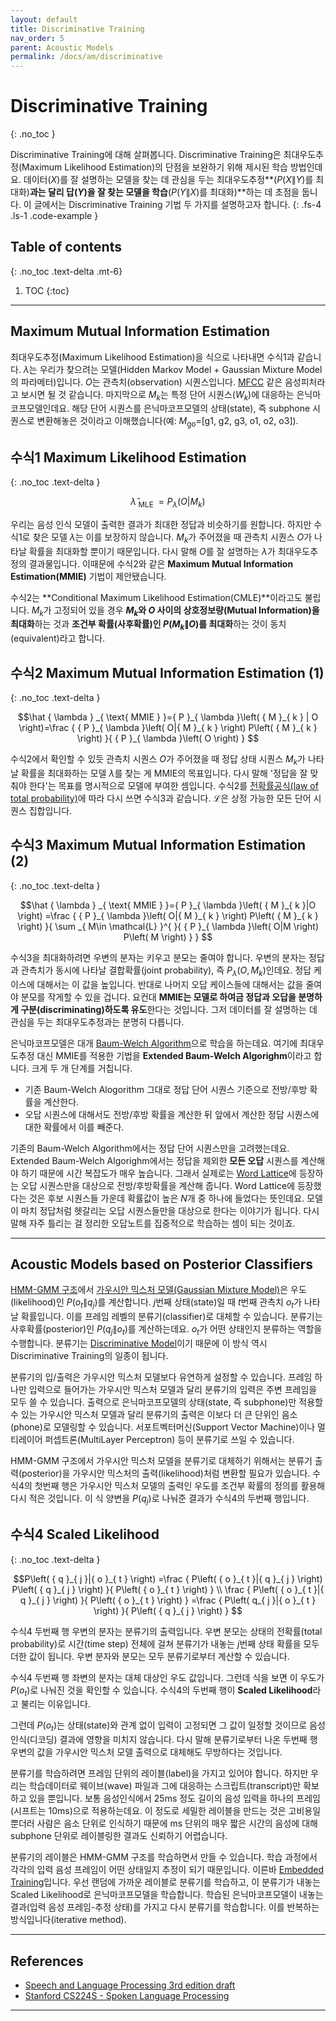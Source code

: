 ```yaml
---
layout: default
title: Discriminative Training
nav_order: 5
parent: Acoustic Models
permalink: /docs/am/discriminative
---
```


# Discriminative Training
{: .no_toc }

Discriminative Training에 대해 살펴봅니다. Discriminative Training은 최대우도추정(Maximum Likelihood Estimation)의 단점을 보완하기 위해 제시된 학습 방법인데요. 데이터($X$)를 잘 설명하는 모델을 찾는 데 관심을 두는 최대우도추정**($P(X\|Y)$를 최대화)**과는 달리 답($Y$)을 잘 찾는 모델을 학습**($P(Y\|X)$를 최대화)**하는 데 초점을 둡니다. 이 글에서는 Discriminative Training 기법 두 가지를 설명하고자 합니다.
{: .fs-4 .ls-1 .code-example }


## Table of contents
{: .no_toc .text-delta .mt-6}

1. TOC
{:toc}


---

## Maximum Mutual Information Estimation

최대우도추정(Maximum Likelihood Estimation)을 식으로 나타내면 수식1과 같습니다. $\lambda$는 우리가 찾으려는 모델(Hidden Markov Model + Gaussian Mixture Model의 파라메터)입니다. $O$는 관측치(observation) 시퀀스입니다. [MFCC](https://ratsgo.github.io/speechbook/docs/fe/mfcc) 같은 음성피처라고 보시면 될 것 같습니다. 마지막으로 $M_k$는 특정 단어 시퀀스($W_k$)에 대응하는 은닉마코프모델인데요. 해당 단어 시퀀스를 은닉마코프모델의 상태(state), 즉 subphone 시퀀스로 변환해놓은 것이라고 이해했습니다(예: $M_{ \text{go} }$=[g1, g2, g3, o1, o2, o3]).


## **수식1** Maximum Likelihood Estimation
{: .no_toc .text-delta }

$$\hat { \lambda  } _{ \text{ MLE } }={ P }_{ \lambda  }\left( O|{ M }_{ k } \right)$$


우리는 음성 인식 모델이 출력한 결과가 최대한 정답과 비슷하기를 원합니다. 하지만 수식1로 찾은 모델 $\lambda$는 이를 보장하지 않습니다. $M_k$가 주어졌을 때 관측치 시퀀스 $O$가 나타날 확률을 최대화할 뿐이기 때문입니다. 다시 말해 $O$를 잘 설명하는 $\lambda$가 최대우도추정의 결과물입니다. 이때문에 수식2와 같은 **Maximum Mutual Information Estimation(MMIE)** 기법이 제안됐습니다. 

수식2는 **Conditional Maximum Likelihood Estimation(CMLE)**이라고도 불립니다. $M_k$가 고정되어 있을 경우 **$M_k$와 $O$ 사이의 상호정보량(Mutual Information)을 최대화**하는 것과 **조건부 확률(사후확률)인 $P(M_k\|O)$를 최대화**하는 것이 동치(equivalent)라고 합니다.


## **수식2** Maximum Mutual Information Estimation (1)
{: .no_toc .text-delta }

$$\hat { \lambda  } _{ \text{ MMIE } }={ P }_{ \lambda  }\left( { M }_{ k } | O \right)=\frac { { P }_{ \lambda  }\left( O|{ M }_{ k } \right) P\left( { M }_{ k } \right)  }{ { P }_{ \lambda  }\left( O \right)  } $$


수식2에서 확인할 수 있듯 관측치 시퀀스 $O$가 주어졌을 때 정답 상태 시퀀스 $M_k$가 나타날 확률을 최대화하는 모델 $\lambda$를 찾는 게 MMIE의 목표입니다. 다시 말해 '정답을 잘 맞춰야 한다'는 목표를 명시적으로 모델에 부여한 셈입니다. 수식2를 [전확률공식(law of total probability)](https://ko.wikipedia.org/wiki/%EC%A0%84%EC%B2%B4_%ED%99%95%EB%A5%A0%EC%9D%98_%EB%B2%95%EC%B9%99)에 따라 다시 쓰면 수식3과 같습니다. $\mathcal{L}$은 상정 가능한 모든 단어 시퀀스 집합입니다.


## **수식3** Maximum Mutual Information Estimation (2)
{: .no_toc .text-delta }

$$\hat { \lambda  } _{ \text{ MMIE } }={ P }_{ \lambda  }\left( { M }_{ k }|O \right) =\frac { { P }_{ \lambda  }\left( O|{ M }_{ k } \right) P\left( { M }_{ k } \right)  }{ \sum _{ M\in \mathcal{L} }^{  }{ { P }_{ \lambda  }\left( O|M \right) P\left( M \right)  }  } $$


수식3을 최대화하려면 우변의 분자는 키우고 분모는 줄여야 합니다. 우변의 분자는 정답과 관측치가 동시에 나타날 결합확률(joint probability), 즉 $P_{\lambda}(O, M_k)$인데요. 정답 케이스에 대해서는 이 값을 높입니다. 반대로 나머지 오답 케이스들에 대해서는 값을 줄여야 분모를 작게할 수 있을 겁니다. 요컨대 **MMIE는 모델로 하여금 정답과 오답을 분명하게 구분(discriminating)하도록 유도**한다는 것입니다. 그저 데이터를 잘 설명하는 데 관심을 두는 최대우도추정과는 분명히 다릅니다.

은닉마코프모델은 대개 [Baum-Welch Algorithm](https://ratsgo.github.io/speechbook/docs/am/baumwelch)으로 학습을 하는데요. 여기에 최대우도추정 대신 MMIE를 적용한 기법을 **Extended Baum-Welch Algorighm**이라고 합니다. 크게 두 개 단계를 거칩니다.

- 기존 Baum-Welch Alogorithm 그대로 정답 단어 시퀀스 기준으로 전방/후방 확률을 계산한다.
- 오답 시퀀스에 대해서도 전방/후방 확률을 계산한 뒤 앞에서 계산한 정답 시퀀스에 대한 확률에서 이를 빼준다.

기존의 Baum-Welch Algorithm에서는 정답 단어 시퀀스만을 고려했는데요. Extended Baum-Welch Algorighm에서는 정답을 제외한 **모든 오답** 시퀀스를 계산해야 하기 때문에 시간 복잡도가 매우 높습니다. 그래서 실제로는 [Word Lattice](http://ratsgo.github.io/speechbook/docs/decoding/multipass#word-lattice)에 등장하는 오답 시퀀스만을 대상으로 전방/후방확률을 계산해 줍니다. Word Lattice에 등장했다는 것은 후보 시퀀스들 가운데 확률값이 높은 $N$개 중 하나에 들었다는 뜻인데요. 모델이 마치 정답처럼 헷갈리는 오답 시퀀스들만을 대상으로 한다는 이야기가 됩니다. 다시 말해 자주 틀리는 걸 정리한 오답노트를 집중적으로 학습하는 셈이 되는 것이죠. 

---


## Acoustic Models based on Posterior Classifiers

[HMM-GMM 구조](https://ratsgo.github.io/speechbook/docs/am/legacy)에서 [가우시안 믹스처 모델(Gaussian Mixture Model)](https://ratsgo.github.io/speechbook/docs/am/gmm)은 우도(likelihood)인 $P(o_t\|q_j)$를 계산합니다. $j$번째 상태(state)일 때 $t$번째 관측치 $o_t$가 나타날 확률입니다. 이를 프레임 레벨의 분류기(classifier)로 대체할 수 있습니다. 분류기는 사후확률(posterior)인 $P(q_j\|o_t)$를 계산하는데요. $o_t$가 어떤 상태인지 분류하는 역할을 수행합니다. 분류기는 [Discriminative Model](https://en.wikipedia.org/wiki/Discriminative_model)이기 때문에 이 방식 역시 Discriminative Training의 일종이 됩니다.

분류기의 입/출력은 가우시안 믹스처 모델보다 유연하게 설정할 수 있습니다. 프레임 하나만 입력으로 들어가는 가우시안 믹스처 모델과 달리 분류기의 입력은 주변 프레임을 모두 쓸 수 있습니다. 출력으로 은닉마코프모델의 상태(state, 즉 subphone)만 적용할 수 있는 가우시안 믹스처 모델과 달리 분류기의 출력은 이보다 더 큰 단위인 음소(phone)로 모델링할 수 있습니다. 서포트벡터머신(Support Vector Machine)이나 멀티레이어 퍼셉트론(MultiLayer Perceptron) 등이 분류기로 쓰일 수 있습니다.  

HMM-GMM 구조에서 가우시안 믹스처 모델을 분류기로 대체하기 위해서는 분류기 출력(posterior)을 가우시안 믹스처의 출력(likelihood)처럼 변환할 필요가 있습니다. 수식4의 첫번째 행은 가우시안 믹스처 모델의 출력인 우도를 조건부 확률의 정의를 활용해 다시 적은 것입니다. 이 식 양변을 $P(q_j)$로 나눠준 결과가 수식4의 두번째 행입니다.


## **수식4** Scaled Likelihood
{: .no_toc .text-delta }


$$P\left( { q }_{ j }|{ o }_{ t } \right) =\frac { P\left( { o }_{ t }|{ q }_{ j } \right) P\left( { q }_{ j } \right)  }{ P\left( { o }_{ t } \right)  } \\ \frac { P\left( { o }_{ t }|{ q }_{ j } \right)  }{ P\left( { o }_{ t } \right)  } =\frac { P\left( q_{ j }|{ o }_{ t } \right)  }{ P\left( { q }_{ j } \right)  } $$


수식4 두번째 행 우변의 분자는 분류기의 출력입니다. 우변 분모는 상태의 전확률(total probability)로 시간(time step) 전체에 걸쳐 분류기가 내놓는 $j$번째 상태 확률을 모두 더한 값이 됩니다. 우변 분자와 분모는 모두 분류기로부터 계산할 수 있습니다.

수식4 두번째 행 좌변의 분자는 대체 대상인 우도 값입니다. 그런데 식을 보면 이 우도가 $P(o_t)$로 나눠진 것을 확인할 수 있습니다. 수식4의 두번째 행이 **Scaled Likelihood**라고 불리는 이유입니다. 

그런데 $P(o_t)$는 상태(state)와 관계 없이 입력이 고정되면 그 값이 일정할 것이므로 음성 인식(디코딩) 결과에 영향을 미치지 않습니다. 다시 말해 분류기로부터 나온 두번째 행 우변의 값을 가우시안 믹스처 모델 출력으로 대체해도 무방하다는 것입니다.

분류기를 학습하려면 프레임 단위의 레이블(label)을 가지고 있어야 합니다. 하지만 우리는 학습데이터로 웨이브(wave) 파일과 그에 대응하는 스크립트(transcript)만 확보하고 있을 뿐입니다. 보통 음성인식에서 25ms 정도 길이의 음성 입력을 하나의 프레임(시프트는 10ms)으로 적용하는데요. 이 정도로 세밀한 레이블을 만드는 것은 고비용일 뿐더러 사람은 음소 단위로 인식하기 때문에 ms 단위의 매우 짧은 시간의 음성에 대해 subphone 단위로 레이블링한 결과도 신뢰하기 어렵습니다.

분류기의 레이블은 HMM-GMM 구조를 학습하면서 만들 수 있습니다. 학습 과정에서 각각의 입력 음성 프레임이 어떤 상태일지 추정이 되기 때문입니다. 이른바 [Embedded Training](https://ratsgo.github.io/speechbook/docs/am/terms#embedded-training)입니다. 우선 랜덤에 가까운 레이블로 분류기를 학습하고, 이 분류기가 내놓는 Scaled Likelihood로 은닉마코프모델을 학습합니다. 학습된 은닉마코프모델이 내놓는 결과(입력 음성 프레임-추정 상태)를 가지고 다시 분류기를 학습합니다. 이를 반복하는 방식입니다(iterative method).


---


## References

- [Speech and Language Processing 3rd edition draft](https://web.stanford.edu/~jurafsky/slp3)
- [Stanford CS224S - Spoken Language Processing](https://web.stanford.edu/class/cs224s)


---